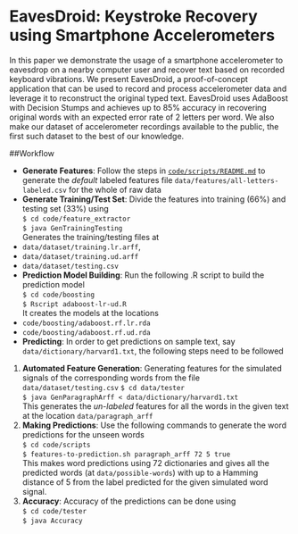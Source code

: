 EavesDroid: Keystroke Recovery using Smartphone Accelerometers
=============

In this paper we demonstrate the usage of a smartphone accelerometer to
eavesdrop on a nearby computer user and recover text based on recorded
keyboard vibrations. We present EavesDroid, a proof-of-concept application
that can be used to record and process accelerometer data and leverage it to
reconstruct the original typed text. EavesDroid uses AdaBoost with Decision
Stumps and achieves up to 85% accuracy in recovering original words with an
expected error rate of 2 letters per word. We also make our dataset of
accelerometer recordings available to the public, the first such dataset to the
best of our knowledge.

##Workflow
- **Generate Features**: Follow the steps in [```code/scripts/README.md```](https://github.com/naturegirl/EavesDroid/blob/master/code/scripts/README.md) to
generate the *default* labeled features file
```data/features/all-letters-labeled.csv``` for the whole of raw data
- **Generate Training/Test Set**: Divide the features into training (66%) and
testing set (33%) using  
```$ cd code/feature_extractor```  
```$ java GenTrainingTesting```  
Generates the training/testing files at  
 - ```data/dataset/training.lr.arff```,
 - ```data/dataset/training.ud.arff```
 - ```data/dataset/testing.csv```
- **Prediction Model Building**: Run the following .R script to build the
prediction model  
```$ cd code/boosting```  
```$ Rscript adaboost-lr-ud.R```  
It creates the models at the locations  
 - ```code/boosting/adaboost.rf.lr.rda```
 - ```code/boosting/adaboost.rf.ud.rda```
- **Predicting**: In order to get predictions on sample text,
say ```data/dictionary/harvard1.txt```, the following steps need to be followed
 1. **Automated Feature Generation**: Generating features for the simulated
signals of the corresponding words
from the file ```data/dataset/testing.csv```
```$ cd data/tester```  
```$ java GenParagraphArff < data/dictionary/harvard1.txt```  
This generates the *un-labeled* features for all the words in the given text at
the location ```data/paragraph_arff```
 2. **Making Predictions**: Use the following commands to generate the word
predictions for the unseen words  
```$ cd code/scripts```  
```$ features-to-prediction.sh paragraph_arff 72 5 true```  
This makes word predictions using 72 dictionaries and gives all the predicted
words (at ```data/possible-words```) with up to a Hamming distance of 5 from
the label predicted for the given simulated word signal.
 3. **Accuracy**: Accuracy of the predictions can be done using  
```$ cd code/tester```  
```$ java Accuracy```
